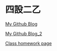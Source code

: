 # 四設二乙  
<p><a href="http://b850617.github.io/2015cpHW/">My Github Blog</a></p>
<p><a href="http://b850617.github.io/reveal2/">My Github Blog_2</a></p>
<p><a href="http://2015fallhw.github.io/2015fallcadpb/user/40323250/">Class homework page</a></p>